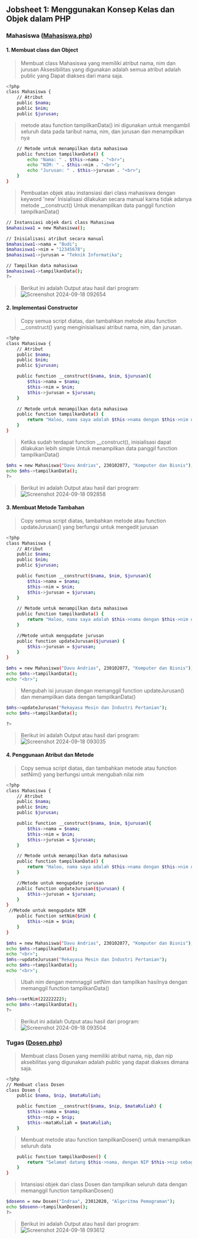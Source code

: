 ## Jobsheet 1: Menggunakan Konsep Kelas dan Objek dalam PHP
### Mahasiswa (<a href="mahasiswa.php">Mahasiswa.php</a>)
#### 1. Membuat class dan Object
> Membuat class Mahasiswa yang memiliki atribut nama, nim dan jurusan
> Aksesibilitas yang digunakan adalah semua atribut adalah public yang Dapat diakses dari mana saja.
```sh
<?php
class Mahasiswa {
    // Atribut
    public $nama;
    public $nim;
    public $jurusan;

```
> metode atau function tampilkanData() ini digunakan untuk mengambil seluruh data pada taribut nama, nim, dan jurusan dan menampilkan nya

```sh
    // Metode untuk menampilkan data mahasiswa
    public function tampilkanData() {
        echo "Nama: " . $this->nama . "<br>";
        echo "NIM: " . $this->nim . "<br>";
        echo "Jurusan: " . $this->jurusan . "<br>";
    }
}
```
> Pembuatan objek atau instansiasi dari class mahasiswa dengan keyword 'new'
> Inisialisasi dilakukan secara manual karna tidak adanya metode __construct()
> Untuk menampilkan data panggil function tampilkanData()

```sh
// Instansiasi objek dari class Mahasiswa
$mahasiswa1 = new Mahasiswa();

// Inisialisasi atribut secara manual
$mahasiswa1->nama = "Budi";
$mahasiswa1->nim = "12345678";
$mahasiswa1->jurusan = "Teknik Informatika";

// Tampilkan data mahasiswa
$mahasiswa1->tampilkanData();
?>
```
> Berikut ini adalah Output atau hasil dari program:
![Screenshot 2024-09-18 092654](https://github.com/user-attachments/assets/0886083e-d3aa-42de-b2c7-8ee6580e89fc)

#### 2. Implementasi Constructor
> Copy semua script diatas, dan tambahkan metode atau function __construct() yang menginisialisasi atribut nama, nim, dan jurusan.
```sh
<?php
class Mahasiswa {
    // Atribut
    public $nama;
    public $nim;
    public $jurusan;

    public function __construct($nama, $nim, $jurusan){
        $this->nama = $nama;
        $this->nim = $nim;
        $this->jurusan = $jurusan;
    }

    // Metode untuk menampilkan data mahasiswa
    public function tampilkanData() {
        return "Haloo, nama saya adalah $this->nama dengan $this->nim dari jurusan $this->jurusan.";
    }
}
```
> Ketika sudah terdapat function __construct(), inisialisasi dapat dilakukan lebih simple
>  Untuk menampilkan data panggil function tampilkanData()
```sh
$mhs = new Mahasiswa("Davu Andrias", 230102077, "Komputer dan Bisnis");
echo $mhs->tampilkanData();
?>
```
> Berikut ini adalah Output atau hasil dari program:
![Screenshot 2024-09-18 092858](https://github.com/user-attachments/assets/0d7a6d63-082f-4054-b945-912e36932717)



#### 3. Membuat Metode Tambahan
> Copy semua script diatas, tambahkan metode atau function updateJurusan() yang berfungsi untuk mengedit jurusan
```sh
<?php
class Mahasiswa {
    // Atribut
    public $nama;
    public $nim;
    public $jurusan;

    public function __construct($nama, $nim, $jurusan){
        $this->nama = $nama;
        $this->nim = $nim;
        $this->jurusan = $jurusan;
    }

    // Metode untuk menampilkan data mahasiswa
    public function tampilkanData() {
        return "Haloo, nama saya adalah $this->nama dengan $this->nim dari jurusan $this->jurusan.";
    }

    //Metode untuk mengupdate jurusan
    public function updateJurusan($jurusan) {
        $this->jurusan = $jurusan;
    }
}

$mhs = new Mahasiswa("Davu Andrias", 230102077, "Komputer dan Bisnis");
echo $mhs->tampilkanData();
echo "<br>";
```
> Mengubah isi jurusan dengan memanggil function updateJurusan() dan menampilkan data dengan tampilkanData()

```sh
$mhs->updateJurusan("Rekayasa Mesin dan Industri Pertanian");
echo $mhs->tampilkanData();

?>
```
> Berikut ini adalah Output atau hasil dari program:
![Screenshot 2024-09-18 093035](https://github.com/user-attachments/assets/2f048647-97d1-42e5-8f6d-74d3986fd562)


#### 4. Penggunaan Atribut dan Metode
> Copy semua script diatas, dan tambahkan metode atau function setNim() yang berfungsi untuk mengubah nilai nim
```sh
<?php
class Mahasiswa {
    // Atribut
    public $nama;
    public $nim;
    public $jurusan;

    public function __construct($nama, $nim, $jurusan){
        $this->nama = $nama;
        $this->nim = $nim;
        $this->jurusan = $jurusan;
    }

    // Metode untuk menampilkan data mahasiswa
    public function tampilkanData() {
        return "Haloo, nama saya adalah $this->nama dengan $this->nim dari jurusan $this->jurusan.";
    }

    //Metode untuk mengupdate jurusan
    public function updateJurusan($jurusan) {
        $this->jurusan = $jurusan;
    }
}
 //Metode untuk mengupdate NIM
    public function setNim($nim) {
        $this->nim = $nim;
    } 
}

$mhs = new Mahasiswa("Davu Andrias", 230102077, "Komputer dan Bisnis");
echo $mhs->tampilkanData();
echo "<br>";
$mhs->updateJurusan("Rekayasa Mesin dan Industri Pertanian");
echo $mhs->tampilkanData();
echo "<br>";
```
> Ubah nim dengan memnaggil setNim dan tampilkan hasilnya dengan memanggil function tampilkanData()

```sh
$mhs->setNim(22222222);
echo $mhs->tampilkanData();
?>
```
> Berikut ini adalah Output atau hasil dari program:
![Screenshot 2024-09-18 093504](https://github.com/user-attachments/assets/167e2eb4-435c-40a4-8f40-9e8015395a65)


### Tugas (<a href="Dosen.php">Dosen.php</a>)
> Membuat class Dosen yang memiliki atribut nama, nip, dan nip
> aksebilitas yang digunakan adalah public yang dapat diakses dimana saja.
```sh
<?php
// Membuat class Dosen
class Dosen {
    public $nama, $nip, $mataKuliah;

    public function __construct($nama, $nip, $mataKuliah) {
        $this->nama = $nama;
        $this->nip = $nip;
        $this->mataKuliah = $mataKuliah;
    }
```
> Membuat metode atau function tampilkanDosen() untuk menampilkan seluruh data
```sh
    public function tampilkanDosen() {
        return "Selamat datang $this->nama, dengan NIP $this->nip sebagai pengampu mata kuliah $this->mataKuliah.";
    }
}
```
> Intansiasi objek dari class Dosen dan tampilkan seluruh data dengan memanggil function tampilkanDosen()
```sh
$dosenn = new Dosen("Indraa", 23012020, "Algoritma Pemograman");
echo $dosenn->tampilkanDosen();
?>
```
> Berikut ini adalah Output atau hasil dari program:
![Screenshot 2024-09-18 093612](https://github.com/user-attachments/assets/83ca3f73-118a-4ffb-bdd2-f03bb9179f5d)
